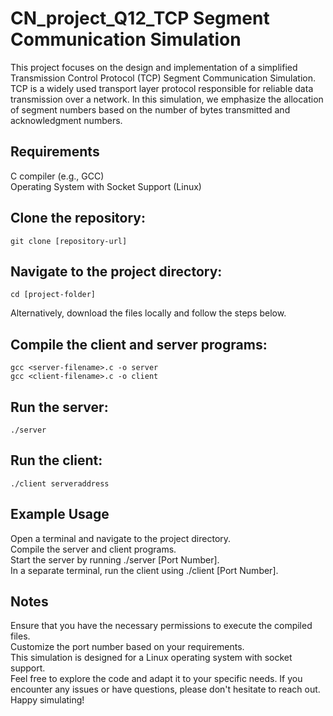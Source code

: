 # CN_project_Q12_TCP Segment Communication Simulation

This project focuses on the design and implementation of a simplified Transmission Control Protocol (TCP) Segment Communication Simulation. TCP is a widely used transport layer protocol responsible for reliable data transmission over a network. In this simulation, we emphasize the allocation of segment numbers based on the number of bytes transmitted and acknowledgment numbers.

## Requirements
C compiler (e.g., GCC)<br/>
Operating System with Socket Support (Linux)<br/>
## Clone the repository:

```
git clone [repository-url]
```
## Navigate to the project directory:

```
cd [project-folder]
```
Alternatively, download the files locally and follow the steps below.

## Compile the client and server programs:

```
gcc <server-filename>.c -o server
gcc <client-filename>.c -o client
```
## Run the server:

```
./server 
```
## Run the client:

```
./client serveraddress
```
## Example Usage
Open a terminal and navigate to the project directory.<br/>
Compile the server and client programs.<br/>
Start the server by running ./server [Port Number].<br/>
In a separate terminal, run the client using ./client [Port Number].<br/>
## Notes
Ensure that you have the necessary permissions to execute the compiled files.<br/>
Customize the port number based on your requirements.<br/>
This simulation is designed for a Linux operating system with socket support.<br/>
Feel free to explore the code and adapt it to your specific needs. If you encounter any issues or have questions, please don't hesitate to reach out. Happy simulating!
